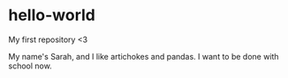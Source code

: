 # hello-world
My first repository &lt;3

My name's Sarah, and I like artichokes and pandas. 
I want to be done with school now. 
